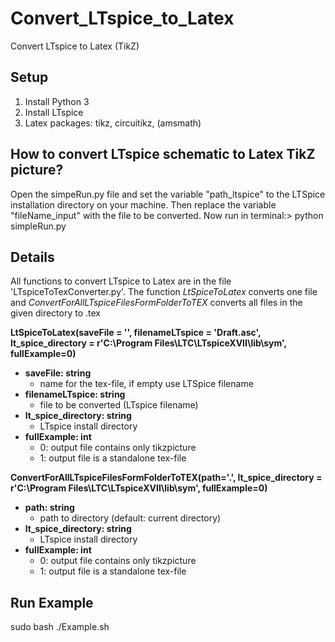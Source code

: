 # Convert_LTspice_to_Latex
Convert LTspice to Latex (TikZ)

## Setup
1. Install Python 3
2. Install LTspice
3. Latex packages: tikz, circuitikz, (amsmath)
 
## How to convert LTspice schematic to Latex TikZ picture?
Open the simpeRun.py file and set the variable "path_ltspice" to the LTSpice installation directory on your machine. Then replace the variable "fileName_input" with the file to be converted.
Now run in terminal:> python simpleRun.py

## Details
All functions to convert LTspice to Latex are in the file 'LTspiceToTexConverter.py'.
The function *LtSpiceToLatex* converts one file and *ConvertForAllLTspiceFilesFormFolderToTEX* converts all files in the given directory to .tex

**LtSpiceToLatex(saveFile = '', filenameLTspice = 'Draft.asc', lt_spice_directory = r'C:\Program Files\LTC\LTspiceXVII\lib\sym', fullExample=0)**
* **saveFile: string**
	* name for the tex-file, if empty use LTSpice filename
* **filenameLTspice: string**
	* file to be converted (LTspice filename)
* **lt_spice_directory: string**
	* LTspice install directory
* **fullExample: int**
	* 0: output file contains only tikzpicture
	* 1: output file is a standalone tex-file
	
**ConvertForAllLTspiceFilesFormFolderToTEX(path='.', lt_spice_directory = r'C:\Program Files\LTC\LTspiceXVII\lib\sym', fullExample=0)**
* **path: string**
	* path to directory (default: current directory)
* **lt_spice_directory: string**
	* LTspice install directory
* **fullExample: int**
	* 0: output file contains only tikzpicture
	* 1: output file is a standalone tex-file
	
## Run Example
sudo bash ./Example.sh
